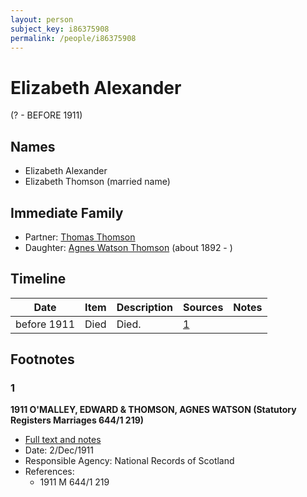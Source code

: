 ```yaml
---
layout: person
subject_key: i86375908
permalink: /people/i86375908
---
```


# Elizabeth Alexander
(? - BEFORE 1911)

## Names

* Elizabeth Alexander
* Elizabeth Thomson (married name)

## Immediate Family

* Partner: [Thomas Thomson](./@28828844@-thomas-thomson-b-d.md)
* Daughter: [Agnes Watson Thomson](./@96590245@-agnes-watson-thomson-b1892-d.md) (about 1892 - )

## Timeline

Date | Item | Description | Sources | Notes
---|---|---|---|---
before 1911 | Died | Died. | [1](#1) | 

## Footnotes

### 1

**1911 O'MALLEY, EDWARD & THOMSON, AGNES WATSON (Statutory Registers Marriages 644/1 219)**

* [Full text and notes](../sources/@82949924@-1911-o'malley,-edward-&-thomson,-agnes-watson-statutory-registers-marriages-644-1-219-.md)
* Date: 2/Dec/1911
* Responsible Agency: National Records of Scotland
* References: 
  * 1911 M 644/1 219

